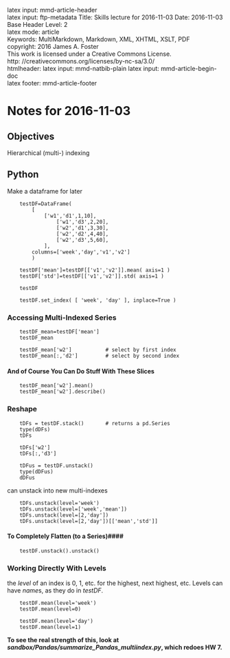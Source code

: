 latex input:	mmd-article-header  
latex input:	ftp-metadata 
Title:	Skills lecture for 2016-11-03
Date:	2016-11-03
Base Header Level:	2  
latex mode:	article  
Keywords:	MultiMarkdown, Markdown, XML, XHTML, XSLT, PDF   
copyright:	2016 James A. Foster  
	This work is licensed under a Creative Commons License.  
	http:	//creativecommons.org/licenses/by-nc-sa/3.0/  
htmlheader:	<script type="text/javascript" async src="https://cdn.mathjax.org/mathjax/latest/MathJax.js?config=TeX-MML-AM_CHTML"></script>latex input:	mmd-natbib-plain
latex input:	mmd-article-begin-doc  
latex footer:	mmd-article-footer  

# Notes for 2016-11-03 #
## Objectives ##
Hierarchical (multi-) indexing
## Python ##
Make a dataframe for later

		testDF=DataFrame( 
			[  
		  		['w1','d1',1,10],
	      			['w1','d3',2,20],
	      			['w2','d1',3,30],
	      			['w2','d2',4,40],
	      			['w2','d3',5,60],
	      		], 
			columns=['week','day','v1','v2']
	      	)

		testDF['mean']=testDF[['v1','v2']].mean( axis=1 )
		testDF['std']=testDF[['v1','v2']].std( axis=1 )

		testDF

		testDF.set_index( [ 'week', 'day' ], inplace=True )

### Accessing Multi-Indexed Series ###

		testDF_mean=testDF['mean']
		testDF_mean

		testDF_mean['w2']			# select by first index
		testDF_mean[:,'d2']			# select by second index

#### And of Course You Can Do Stuff With These Slices ####
		testDF_mean['w2'].mean()
		testDF_mean['w2'].describe()
### Reshape ###

		tDFs = testDF.stack()		# returns a pd.Series
		type(dDFs)
		tDFs

		tDFs['w2']
		tDFs[:,'d3']

		tDFus = testDF.unstack()
		type(dDFus)
		dDFus

can unstack into new multi-indexes

		tDFs.unstack(level='week')
		tDFs.unstack(level=['week','mean'])
		tDFs.unstack(level=[2,'day'])
		tDFs.unstack(level=[2,'day'])[['mean','std']]

#### To Completely Flatten (to a Series)####
		testDF.unstack().unstack()
### Working Directly With Levels ###

the *level* of an index is 0, 1, etc. for the highest, next highest, etc. Levels can have *name*s, as they do in *testDF*.

		testDF.mean(level='week')
		testDF.mean(level=0)

		testDF.mean(level='day')
		testDF.mean(level=1)

**To see the real strength of this, look at *sandbox/Pandas/summarize_Pandas_multiindex.py*, which redoes HW 7.**
